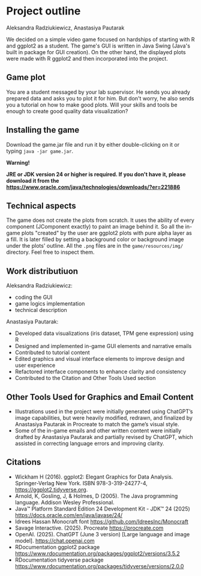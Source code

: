 # Project outline
Aleksandra Radziukiewicz, Anastasiya Pautarak  

We decided on a simple video game focused on hardships of starting with R and ggplot2 as a student. The game's 
GUI is written in Java Swing (Java's built in package for GUI creation). On the other hand, the displayed plots were made with R ggplot2 and then 
incorporated into the project.

## Game plot

You are a student messaged by your lab supervisor. He sends you already prepared data and asks you to plot it for him. 
But don't worry, he also sends you a tutorial on how to make good plots. Will your skills and tools be enough to 
create good quality data visualization?

## Installing the game

Download the game.jar file and run it by either double-clicking on it or typing `java -jar game.jar`.

**Warning!**

**JRE or JDK version 24 or higher is required. If you don't have it, please download it from the https://www.oracle.com/java/technologies/downloads/?er=221886**

## Technical aspects

The game does not create the plots from scratch. It uses the ability of every component (JComponent exactly) to paint an image behind it. So all the in-game plots "created" by the user are ggplot2 
plots with pure alpha layer as a fill. It is later filled by setting a background color or background image under the plots' outline. All the `.png` files are in the `game/resources/img/` directory. 
Feel free to inspect them.

## Work distributiuon

Aleksandra Radziukiewicz:  
* coding the GUI  
* game logics implementation  
* technical description

Anastasiya Pautarak:  
* Developed data visualizations (iris dataset, TPM gene expression) using R
* Designed and implemented in-game GUI elements and narrative emails
* Contributed to tutorial content
* Edited graphics and visual interface elements to improve design and user experience
* Refactored interface components to enhance clarity and consistency
* Contributed to the Citation and Other Tools Used section

## Other Tools Used for Graphics and Email Content

* Illustrations used in the project were initially generated using ChatGPT’s image capabilities, but were heavily modified, redrawn, and finalized by Anastasiya Pautarak in Procreate to match the game’s visual style. 
* Some of the in-game emails and other written content were initially drafted by Anastasiya Pautarak and partially revised by ChatGPT, which assisted in correcting language errors and improving clarity.

## Citations

* Wickham H (2016). ggplot2: Elegant Graphics for Data Analysis. Springer-Verlag New York. ISBN 978-3-319-24277-4, https://ggplot2.tidyverse.org.
* Arnold, K, Gosling, J, & Holmes, D (2005). The Java programming language. Addison Wesley Professional.
* Java™ Platform Standard Edition 24 Development Kit - JDK™ 24 (2025) https://docs.oracle.com/en/java/javase/24/
* Idrees Hassan Monocraft font https://github.com/IdreesInc/Monocraft
* Savage Interactive. (2025). Procreate https://procreate.com
* OpenAI. (2025). ChatGPT (June 3 version) [Large language and image model]. https://chat.openai.com
* RDocumentation ggplot2 package https://www.rdocumentation.org/packages/ggplot2/versions/3.5.2
* RDocumentation tidyverse package https://www.rdocumentation.org/packages/tidyverse/versions/2.0.0
